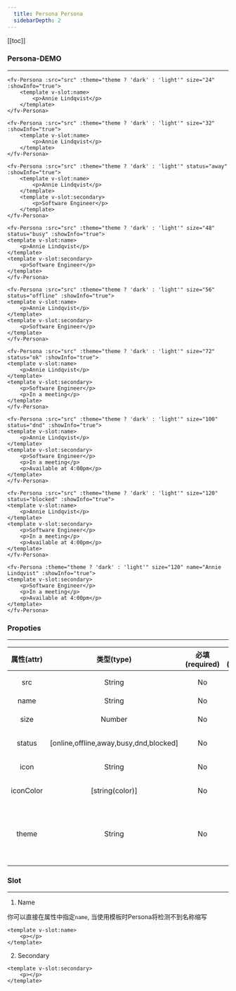 ```yaml
---
  title: Persona Persona
  sidebarDepth: 2
---
```

  
[[toc]]

### Persona-DEMO
---

<script>
export default {
    data () {
        return {
            src: "https://static2.sharepointonline.com/files/fabric/office-ui-fabric-react-assets/persona-female.png",
            theme: false
        }
    }
}
</script>

<ClientOnly>

<fv-toggle-switch v-model="theme" on="Dark" off="Light"></fv-toggle-switch>

<fv-Persona :src="src" :theme="theme ? 'dark' : 'light'" size="24" status="online" :showInfo="true">
<template v-slot:name>
    <p>Annie Lindqvist</p>
</template>
</fv-Persona>
</ClientOnly>

```vue
<fv-Persona :src="src" :theme="theme ? 'dark' : 'light'" size="24" :showInfo="true">
    <template v-slot:name>
        <p>Annie Lindqvist</p>
    </template>
</fv-Persona>
```

<ClientOnly>
<fv-Persona :src="src" :theme="theme ? 'dark' : 'light'" size="32" status="online" :showInfo="true">
<template v-slot:name>
    <p>Annie Lindqvist</p>
</template>
</fv-Persona>
</ClientOnly>

```vue
<fv-Persona :src="src" :theme="theme ? 'dark' : 'light'" size="32" :showInfo="true">
    <template v-slot:name>
        <p>Annie Lindqvist</p>
    </template>
</fv-Persona>
```

<ClientOnly>
<fv-Persona :src="src" :theme="theme ? 'dark' : 'light'" status="away" :showInfo="true">
<template v-slot:name>
    <p>Annie Lindqvist</p>
</template>
<template v-slot:secondary>
    <p>Software Engineer</p>
</template>
</fv-Persona>
</ClientOnly>

```vue
<fv-Persona :src="src" :theme="theme ? 'dark' : 'light'" status="away" :showInfo="true">
    <template v-slot:name>
        <p>Annie Lindqvist</p>
    </template>
    <template v-slot:secondary>
        <p>Software Engineer</p>
    </template>
</fv-Persona>
```


<ClientOnly>
<fv-Persona :src="src" :theme="theme ? 'dark' : 'light'" size="48" status="busy" :showInfo="true">
<template v-slot:name>
    <p>Annie Lindqvist</p>
</template>
<template v-slot:secondary>
    <p>Software Engineer</p>
</template>
</fv-Persona>
</ClientOnly>

```vue
<fv-Persona :src="src" :theme="theme ? 'dark' : 'light'" size="48" status="busy" :showInfo="true">
<template v-slot:name>
    <p>Annie Lindqvist</p>
</template>
<template v-slot:secondary>
    <p>Software Engineer</p>
</template>
</fv-Persona>
```


<ClientOnly>
<fv-Persona :src="src" :theme="theme ? 'dark' : 'light'" size="56" status="offline" :showInfo="true">
<template v-slot:name>
    <p>Annie Lindqvist</p>
</template>
<template v-slot:secondary>
    <p>Software Engineer</p>
</template>
</fv-Persona>
</ClientOnly>

```vue
<fv-Persona :src="src" :theme="theme ? 'dark' : 'light'" size="56" status="offline" :showInfo="true">
<template v-slot:name>
    <p>Annie Lindqvist</p>
</template>
<template v-slot:secondary>
    <p>Software Engineer</p>
</template>
</fv-Persona>
```


<ClientOnly>
<fv-Persona :src="src" :theme="theme ? 'dark' : 'light'" size="72" status="ok" :showInfo="true">
<template v-slot:name>
    <p>Annie Lindqvist</p>
</template>
<template v-slot:secondary>
    <p>Software Engineer</p>
    <p>In a meeting</p>
</template>
</fv-Persona>
</ClientOnly>

```vue
<fv-Persona :src="src" :theme="theme ? 'dark' : 'light'" size="72" status="ok" :showInfo="true">
<template v-slot:name>
    <p>Annie Lindqvist</p>
</template>
<template v-slot:secondary>
    <p>Software Engineer</p>
    <p>In a meeting</p>
</template>
</fv-Persona>
```


<ClientOnly>
<fv-Persona :src="src" :theme="theme ? 'dark' : 'light'" size="100" status="dnd" :showInfo="true">
<template v-slot:name>
    <p>Annie Lindqvist</p>
</template>
<template v-slot:secondary>
    <p>Software Engineer</p>
    <p>In a meeting</p>
    <p>Available at 4:00pm</p>
</template>
</fv-Persona>
</ClientOnly>

```vue
<fv-Persona :src="src" :theme="theme ? 'dark' : 'light'" size="100" status="dnd" :showInfo="true">
<template v-slot:name>
    <p>Annie Lindqvist</p>
</template>
<template v-slot:secondary>
    <p>Software Engineer</p>
    <p>In a meeting</p>
    <p>Available at 4:00pm</p>
</template>
</fv-Persona>
```


<ClientOnly>
<fv-Persona :src="src" :theme="theme ? 'dark' : 'light'" size="120" status="blocked" :showInfo="true">
<template v-slot:name>
    <p>Annie Lindqvist</p>
</template>
<template v-slot:secondary>
    <p>Software Engineer</p>
    <p>In a meeting</p>
    <p>Available at 4:00pm</p>
</template>
</fv-Persona>
</ClientOnly>

```vue
<fv-Persona :src="src" :theme="theme ? 'dark' : 'light'" size="120" status="blocked" :showInfo="true">
<template v-slot:name>
    <p>Annie Lindqvist</p>
</template>
<template v-slot:secondary>
    <p>Software Engineer</p>
    <p>In a meeting</p>
    <p>Available at 4:00pm</p>
</template>
</fv-Persona>
```


<ClientOnly>
<fv-Persona :theme="theme ? 'dark' : 'light'" size="120" name="Annie Lindqvist" :showInfo="true">
<template v-slot:secondary>
    <p>Software Engineer</p>
    <p>In a meeting</p>
    <p>Available at 4:00pm</p>
</template>
</fv-Persona>
</ClientOnly>

```vue
<fv-Persona :theme="theme ? 'dark' : 'light'" size="120" name="Annie Lindqvist" :showInfo="true">
<template v-slot:secondary>
    <p>Software Engineer</p>
    <p>In a meeting</p>
    <p>Available at 4:00pm</p>
</template>
</fv-Persona>
```


### Propoties
---
| 属性(attr) |               类型(type)               | 必填(required) | 默认值(default) |   说明(statement)    |
|:----------:|:--------------------------------------:|:--------------:|:---------------:|:--------------------:|
|    src     |                String                |       No       |       N/A       | Persona图像资源链接  |
|    name    |                String                |       No       |       N/A       |         名称         |
|    size    |                Number                |       No       |       40        |   Persona头像大小    |
|   status   | [online,offline,away,busy,dnd,blocked] |       No       |       N/A       |     Persona状态      |
|    icon    |                String                |       No       |       N/A       |    自定义状态图标    |
| iconColor  |            [string(color)]             |       No       |       N/A       | 自定义状态图标前景色 |
|     theme     | String |       No       |     system      |       主题样式, 包含`light`, `dark`, `system`, `custom`几种样式              |

### Slot
---

1. Name

你可以直接在属性中指定`name`, 当使用模板时Persona将检测不到名称缩写

```vue
<template v-slot:name>
    <p></p>
</template>
```

2. Secondary

```vue
<template v-slot:secondary>
    <p></p>
</template>
```
